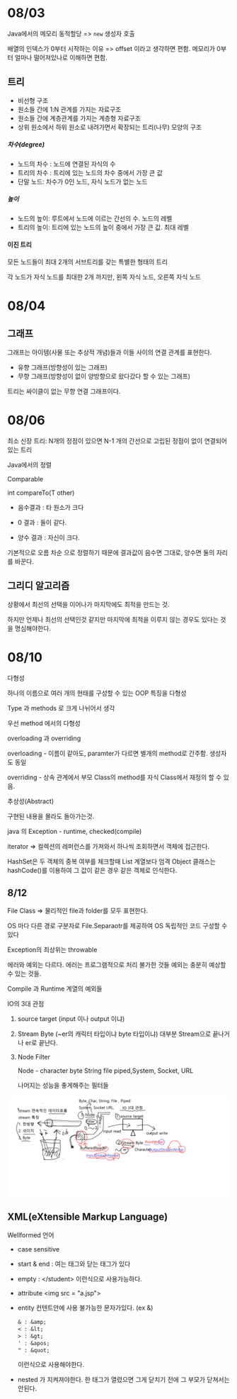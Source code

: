 # 08/03

Java에서의 메모리 동적할당 => `new` 생성자 호출



배열의 인덱스가 0부터 시작하는 이유 => offset 이라고 생각하면 편함. 메모리가 0부터 얼마나 떨어져있나로 이해하면 편함.





## 트리

- 비선형 구조
- 원소들 간에 1:N 관계를 가지는 자료구조
- 원소들 간에 계층관계를 가지는 계층형 자료구조
- 상위 원소에서 하위 원소로 내려가면서 확장되는 트리(나무) 모양의 구조

##### 차수(degree)

- 노드의 차수 : 노드에 연결된 자식의 수
- 트리의 차수 : 트리에 있는 노드의 차수 중에서 가장 큰 값
- 단말 노드: 차수가 0인 노드, 자식 노드가 없는 노드



##### 높이

- 노드의 높이: 루트에서 노드에 이르는 간선의 수. 노드의 레벨
- 트리의 높이: 트리에 있는 노드의 높이 중에서 가장 큰 값. 최대 레벨



#### 이진 트리

모든 노드들이 최대 2개의 서브트리를 갖는 특별한 형태의 트리

각 노드가 자식 노드를 최대한 2개 까지만, 왼쪽 자식 노드, 오른쪽 자식 노드





# 08/04

## 그래프

그래프는 아이템(사물 또는 추상적 개념)들과 이들 사이의 연결 관계를 표현한다.



- 유향 그래프(방향성이 있는 그래프)
- 무향 그래프(방향성이 없이 양방향으로 왔다갔다 할 수 있는 그래프)



트리는 싸이클이 없는 무향 연결 그래프이다.





# 08/06

최소 신장 트리: N개의 정점이 있으면 N-1 개의 간선으로 고립된 정점이 없이 연결되어있는 트리



Java에서의 정렬

Comparable

int compareTo(T other)

- 음수결과 : 타 원소가 크다

- 0 결과 : 둘이 같다.
- 양수 결과 : 자신이 크다.

기본적으로 오름 차순 으로 정렬하기 때문에 결과값이 음수면 그대로, 양수면 둘의 자리를 바꾼다.



## 그리디 알고리즘

상황에서 최선의 선택을 이어나가 마지막에도 최적을 만드는 것.

하지만 언제나 최선의 선택인것 같지만 마지막에 최적을 이루지 않는 경우도 있다는 것을 명심해야한다.





# 08/10

다형성

하나의 이름으로 여러 개의 현태를 구성할 수 있는 OOP 특징을 다형성

Type 과 methods 로 크게 나뉘어서 생각

우선 method 에서의 다형성

overloading 과 overriding



overloading - 이름이 같아도, paramter가 다르면 별개의 method로 간주함. 생성자도 동일

overriding - 상속 관계에서 부모 Class의 method를 자식 Class에서 재정의 할 수 있음.



추상성(Abstract)

구현된 내용을 몰라도 돌아가는것.



java 의 Exception - runtime, checked(compile)



iterator => 컬렉션의 레퍼런스를 가져와서 하나씩 조회하면서 객체에 접근한다.



HashSet은 두 객체의 중복 여부를 체크할때 List 계열보다 엄격 Object 클래스는 hashCode()를 이용하여 그 값이 같은 경우 같은 객체로 인식한다.





## 8/12

File Class => 물리적인 file과 folder를 모두 표현한다.

OS 마다 다른 경로 구분자로 File.Separaotr를 제공하여 OS 독립적인 코드 구성할 수 있다



Exception의 최상위는 throwable



에러와 예외는 다르다. 에러는 프로그램적으로 처리 불가한 것들 예외는 충분히 예상할 수 있는 것들.

Compile 과 Runtime 계열의 예외들





IO의 3대 관점



1. source target (input 이나 output 이냐)

2. Stream Byte (~er의 캐릭터 타입이냐 byte 타입이냐) 대부분 Stream으로 끝나거나 er로 끝난다.

3. Node Filter

   Node - character byte String file piped,System, Socket, URL

   나머지는 성능을 좋게해주는 필터들

![io001](images/io001.png)

## XML(eXtensible Markup Language)

Wellformed  언어

- case sensitive

- start & end : 여는 태그와 닫는 태그가 있다

- empty : \</student\> 이런식으로 사용가능하다.

- attribute \<img src = "a.jsp"\> 

- entity  컨텐트안에 사용 불가능한 문자가있다. (ex &)

  ```
  & : &amp; 
  < : &lt; 
  > : &gt; 
  ' : &apos; 
  " : &quot;
  ```

  이런식으로 사용해야한다.

-  nested 가 지켜져야한다. 한 태그가 열렸으면 그게 닫치기 전에 그 부모가 닫쳐서는 안된다.
